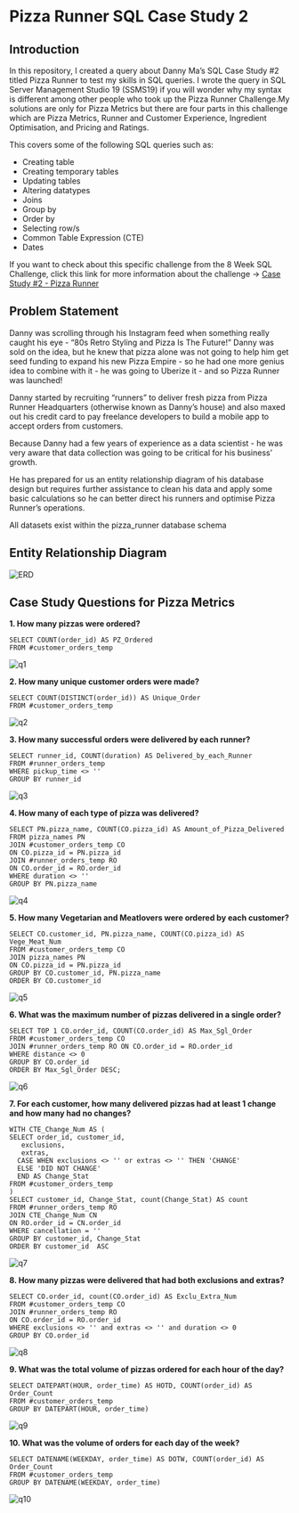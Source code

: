 # Pizza Runner SQL Case Study 2

## Introduction
In this repository, I created a query about Danny Ma’s SQL Case Study #2 titled Pizza Runner to test my skills in SQL queries. I wrote the query in SQL Server Management Studio 19 (SSMS19) if you will wonder why my syntax is different among other people who took up the Pizza Runner Challenge.My solutions are only for Pizza Metrics but there are four parts in this challenge which are Pizza Metrics, Runner and Customer Experience, Ingredient Optimisation, and Pricing and Ratings. 

This covers some of the following SQL queries such as:

- Creating table
- Creating temporary tables
- Updating tables
- Altering datatypes
- Joins
- Group by
- Order by
- Selecting row/s
- Common Table Expression (CTE)
- Dates

If you want to check about this specific challenge from the 8 Week SQL Challenge, click this link for more information about the challenge → [Case Study #2 - Pizza Runner](https://8weeksqlchallenge.com/case-study-2/)

## Problem Statement

Danny was scrolling through his Instagram feed when something really caught his eye - “80s Retro Styling and Pizza Is The Future!” Danny was sold on the idea, but he knew that pizza alone was not going to help him get seed funding to expand his new Pizza Empire - so he had one more genius idea to combine with it - he was going to Uberize it - and so Pizza Runner was launched!

Danny started by recruiting “runners” to deliver fresh pizza from Pizza Runner Headquarters (otherwise known as Danny’s house) and also maxed out his credit card to pay freelance developers to build a mobile app to accept orders from customers.

Because Danny had a few years of experience as a data scientist - he was very aware that data collection was going to be critical for his business’ growth.

He has prepared for us an entity relationship diagram of his database design but requires further assistance to clean his data and apply some basic calculations so he can better direct his runners and optimise Pizza Runner’s operations.

All datasets exist within the pizza_runner database schema

## Entity Relationship Diagram
![ERD](https://github.com/innosy475/Pizza-Runner-SQL-Case-Study-SSMS-19-/assets/144645964/19780aaf-a16d-427e-b657-e316b0bc5357)

## Case Study Questions for Pizza Metrics

**1. How many pizzas were ordered?**
```
SELECT COUNT(order_id) AS PZ_Ordered
FROM #customer_orders_temp
```
![q1](https://github.com/innosy475/Pizza-Runner-SQL-Case-Study-SSMS-19-/assets/144645964/b317bb09-e347-494d-9fbe-7cee995f1e0d)

**2. How many unique customer orders were made?**
```
SELECT COUNT(DISTINCT(order_id)) AS Unique_Order
FROM #customer_orders_temp
```
![q2](https://github.com/innosy475/Pizza-Runner-SQL-Case-Study-SSMS-19-/assets/144645964/5b2e4b03-a94a-4da6-a234-22addd7f68a1)

**3. How many successful orders were delivered by each runner?**
```
SELECT runner_id, COUNT(duration) AS Delivered_by_each_Runner
FROM #runner_orders_temp
WHERE pickup_time <> ''
GROUP BY runner_id
```
![q3](https://github.com/innosy475/Pizza-Runner-SQL-Case-Study-SSMS-19-/assets/144645964/429d9634-f9d4-4edf-bb99-3ff9af447d01)

**4. How many of each type of pizza was delivered?**
```
SELECT PN.pizza_name, COUNT(CO.pizza_id) AS Amount_of_Pizza_Delivered
FROM pizza_names PN
JOIN #customer_orders_temp CO
ON CO.pizza_id = PN.pizza_id
JOIN #runner_orders_temp RO
ON CO.order_id = RO.order_id
WHERE duration <> ''
GROUP BY PN.pizza_name
```
![q4](https://github.com/innosy475/Pizza-Runner-SQL-Case-Study-SSMS-19-/assets/144645964/f3bbdfc1-0fd8-4601-aaed-a7b3281abb96)

**5. How many Vegetarian and Meatlovers were ordered by each customer?**
```
SELECT CO.customer_id, PN.pizza_name, COUNT(CO.pizza_id) AS Vege_Meat_Num
FROM #customer_orders_temp CO
JOIN pizza_names PN
ON CO.pizza_id = PN.pizza_id
GROUP BY CO.customer_id, PN.pizza_name
ORDER BY CO.customer_id
```
![q5](https://github.com/innosy475/Pizza-Runner-SQL-Case-Study-SSMS-19-/assets/144645964/546425d4-1034-4666-a47b-1e32a5db5b65)

**6. What was the maximum number of pizzas delivered in a single order?**
```
SELECT TOP 1 CO.order_id, COUNT(CO.order_id) AS Max_Sgl_Order
FROM #customer_orders_temp CO
JOIN #runner_orders_temp RO ON CO.order_id = RO.order_id
WHERE distance <> 0
GROUP BY CO.order_id
ORDER BY Max_Sgl_Order DESC;
```
![q6](https://github.com/innosy475/Pizza-Runner-SQL-Case-Study-SSMS-19-/assets/144645964/542a0717-5885-4620-a41d-404dd1b7ab79)

**7. For each customer, how many delivered pizzas had at least 1 change and how many had no changes?**
```
WITH CTE_Change_Num AS (
SELECT order_id, customer_id,
   exclusions, 
   extras, 
  CASE WHEN exclusions <> '' or extras <> '' THEN 'CHANGE'
  ELSE 'DID NOT CHANGE'
  END AS Change_Stat
FROM #customer_orders_temp
)
SELECT customer_id, Change_Stat, count(Change_Stat) AS count
FROM #runner_orders_temp RO
JOIN CTE_Change_Num CN
ON RO.order_id = CN.order_id
WHERE cancellation = ''
GROUP BY customer_id, Change_Stat
ORDER BY customer_id  ASC
```
![q7](https://github.com/innosy475/Pizza-Runner-SQL-Case-Study-SSMS-19-/assets/144645964/6b47c48b-347a-4ecc-95f8-084ac4ee03a8)

**8. How many pizzas were delivered that had both exclusions and extras?**
```
SELECT CO.order_id, count(CO.order_id) AS Exclu_Extra_Num
FROM #customer_orders_temp CO
JOIN #runner_orders_temp RO
ON CO.order_id = RO.order_id
WHERE exclusions <> '' and extras <> '' and duration <> 0
GROUP BY CO.order_id
```
![q8](https://github.com/innosy475/Pizza-Runner-SQL-Case-Study-SSMS-19-/assets/144645964/8c04d2f3-6ab0-4318-b8d1-aa0204e2844f)

**9. What was the total volume of pizzas ordered for each hour of the day?**
```
SELECT DATEPART(HOUR, order_time) AS HOTD, COUNT(order_id) AS Order_Count
FROM #customer_orders_temp
GROUP BY DATEPART(HOUR, order_time)
```
![q9](https://github.com/innosy475/Pizza-Runner-SQL-Case-Study-SSMS-19-/assets/144645964/752e6e5e-deed-4327-80c5-0211e5337789)

**10. What was the volume of orders for each day of the week?**
```
SELECT DATENAME(WEEKDAY, order_time) AS DOTW, COUNT(order_id) AS Order_Count
FROM #customer_orders_temp
GROUP BY DATENAME(WEEKDAY, order_time)
```
![q10](https://github.com/innosy475/Pizza-Runner-SQL-Case-Study-SSMS-19-/assets/144645964/ec07db92-937d-4629-ad8e-8d333b7e5a73)









